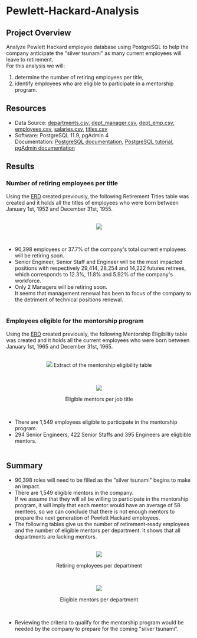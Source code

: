 # Pewlett-Hackard-Analysis

## Project Overview
Analyze Pewlett Hackard employee database using PostgreSQL to help the company anticipate the "silver tsunami" as many current employees will leave to retirement.\
For this analysis we will:
1. determine the number of retiring employees per title,
2. identify employees who are eligible to participate in a mentorship program.

## Resources
- Data Source: [departments.csv](https://github.com/cedoula/Pewlett-Hackard-Analysis/blob/master/Data/departments.csv), [dept_manager.csv](https://github.com/cedoula/Pewlett-Hackard-Analysis/blob/master/Data/dept_manager.csv), [dept_emp.csv](https://github.com/cedoula/Pewlett-Hackard-Analysis/blob/master/Data/dept_emp.csv), [employees.csv](https://github.com/cedoula/Pewlett-Hackard-Analysis/blob/master/Data/employees.csv), [salaries.csv](https://github.com/cedoula/Pewlett-Hackard-Analysis/blob/master/Data/salaries.csv), [titles.csv](https://github.com/cedoula/Pewlett-Hackard-Analysis/blob/master/Data/titles.csv)
- Software: PostgreSQL 11.9, pgAdmin 4\
Documentation: [PostgreSQL documentation](https://www.postgresql.org/docs/manuals/), [PostgreSQL tutorial](https://www.tutorialspoint.com/postgresql/), [pgAdmin documentation](https://www.pgadmin.org/docs/)

## Results

### Number of retiring employees per title
Using the [ERD](https://github.com/cedoula/Pewlett-Hackard-Analysis/blob/master/EmployeeDB.png) created previously, the following Retirement Titles table was created and it holds all the titles of employees who were born between January 1st, 1952 and December 31st, 1955.
<br/><br/>
<p align="center">
  <img src="https://user-images.githubusercontent.com/68669675/92820926-2207d400-f390-11ea-8927-a897ea3c5ec8.png">
</p>
<br/>

- 90,398 employees or 37.7% of the company's total current employees will be retiring soon.
- Senior Engineer, Senior Staff and Engineer will be the most impacted positions with respectively 29,414, 28,254 and 14,222 futures retirees, which corresponds to 12.3%, 11.8% and 5.92% of the company's workforce.
- Only 2 Managers will be retiring soon.\
It seems that management renewal has been to focus of the company to the detriment of technical positions renewal. <br/><br/>

### Employees eligible for the mentorship program
Using the [ERD](https://github.com/cedoula/Pewlett-Hackard-Analysis/blob/master/EmployeeDB.png) created previously, the following Mentorship Eligibility table was created and it holds all the current employees who were born between January 1st, 1965 and December 31st, 1965.
<br/><br/>
<p align="center">
  <img src="https://user-images.githubusercontent.com/68669675/92817992-cee05200-f38c-11ea-8026-ea08d219edbe.png">
  Extract of the mentorship eligibility table 
</p><br/>
<p align="center">
  <img src="https://user-images.githubusercontent.com/68669675/92822282-98f19c80-f391-11ea-9b9c-0b49533a7c79.png">
</p>
<p align="center">Eligible mentors per job title</p><br/>

- There are 1,549 employees eligible to participate in the mentorship program.
- 294 Senior Engineers, 422 Senior Staffs and 395 Engineers are eligbible mentors.
<br/><br/>

## Summary
- 90,398 roles will need to be filled as the "silver tsunami" begins to make an impact.
- There are 1,549 eligible mentors in the company.\
 If we assume that they will all be willing to participate in the mentorship program, it will imply that each mentor would have an average of 58 mentees, so we can conclude that there is not enough mentors to prepare the next generation of Pewlett Hackard employees.
 - The following tables give us the number of retirement-ready employees and the number of eligible mentors per department. It shows that all departments are lacking mentors.<br/><br/>
<p align="center">
  <img src="https://user-images.githubusercontent.com/68669675/92842941-cb0ef880-f3a9-11ea-9ccc-9d68b00d28a3.png">
</p>
<p align="center">Retiring employees per department</p><br/>
<p align="center">
  <img src="https://user-images.githubusercontent.com/68669675/92842962-d06c4300-f3a9-11ea-94d7-d7a1edcc0c0e.png">
</p>
<p align="center">Eligible mentors per department</p><br/>

- Reviewing the criteria to qualify for the mentorship program would be needed by the company to prepare for the coming "silver tsunami".